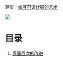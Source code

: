 豆瓣：[编写可读代码的艺术](https://book.douban.com/subject/10797189/)

![](https://img3.doubanio.com/view/subject/l/public/s10328621.jpg)

# 目录

1. [表面层次的改进](表面层次的改进.md)
